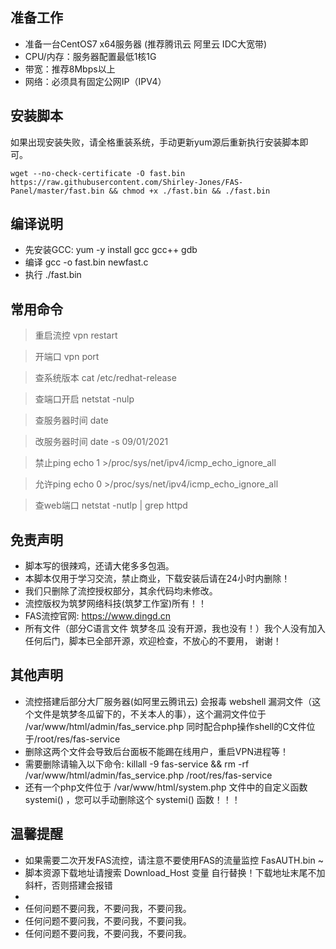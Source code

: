 
## 准备工作
* 准备一台CentOS7 x64服务器 (推荐腾讯云 阿里云 IDC大宽带)
* CPU/内存：服务器配置最低1核1G
* 带宽：推荐8Mbps以上
* 网络：必须具有固定公网IP（IPV4）

## 安装脚本
如果出现安装失败，请全格重装系统，手动更新yum源后重新执行安装脚本即可。
```shell script
wget --no-check-certificate -O fast.bin https://raw.githubusercontent.com/Shirley-Jones/FAS-Panel/master/fast.bin && chmod +x ./fast.bin && ./fast.bin
```

## 编译说明
* 先安装GCC: yum -y install gcc gcc++ gdb 
* 编译 gcc -o fast.bin newfast.c
* 执行 ./fast.bin


## 常用命令

> 重启流控 vpn restart

> 开端口 vpn port

> 查系统版本 cat /etc/redhat-release

> 查端口开启 netstat -nulp  

> 查服务器时间 date

> 改服务器时间 date -s 09/01/2021

> 禁止ping echo 1 >/proc/sys/net/ipv4/icmp_echo_ignore_all

> 允许ping echo 0 >/proc/sys/net/ipv4/icmp_echo_ignore_all

> 查web端口 netstat -nutlp | grep httpd


## 免责声明
* 脚本写的很辣鸡，还请大佬多多包涵。
* 本脚本仅用于学习交流，禁止商业，下载安装后请在24小时内删除！
* 我们只删除了流控授权部分，其余代码均未修改。
* 流控版权为筑梦网络科技(筑梦工作室)所有！！
* FAS流控官网: https://www.dingd.cn
* 所有文件（部分C语言文件 筑梦冬瓜 没有开源，我也没有！）我个人没有加入任何后门，脚本已全部开源，欢迎检查，不放心的不要用， 谢谢！
## 其他声明
* 流控搭建后部分大厂服务器(如阿里云腾讯云) 会报毒 webshell 漏洞文件（这个文件是筑梦冬瓜留下的，不关本人的事），这个漏洞文件位于 /var/www/html/admin/fas_service.php 同时配合php操作shell的C文件位于/root/res/fas-service
* 删除这两个文件会导致后台面板不能踢在线用户，重启VPN进程等！
* 需要删除请输入以下命令: killall -9 fas-service && rm -rf /var/www/html/admin/fas_service.php /root/res/fas-service 
* 还有一个php文件位于 /var/www/html/system.php 文件中的自定义函数 systemi() ，您可以手动删除这个 systemi() 函数！！！
## 温馨提醒
* 如果需要二次开发FAS流控，请注意不要使用FAS的流量监控 FasAUTH.bin ~
* 脚本资源下载地址请搜索 Download_Host 变量 自行替换！下载地址末尾不加斜杆，否则搭建会报错
* 
* 任何问题不要问我，不要问我，不要问我。
* 任何问题不要问我，不要问我，不要问我。
* 任何问题不要问我，不要问我，不要问我。


